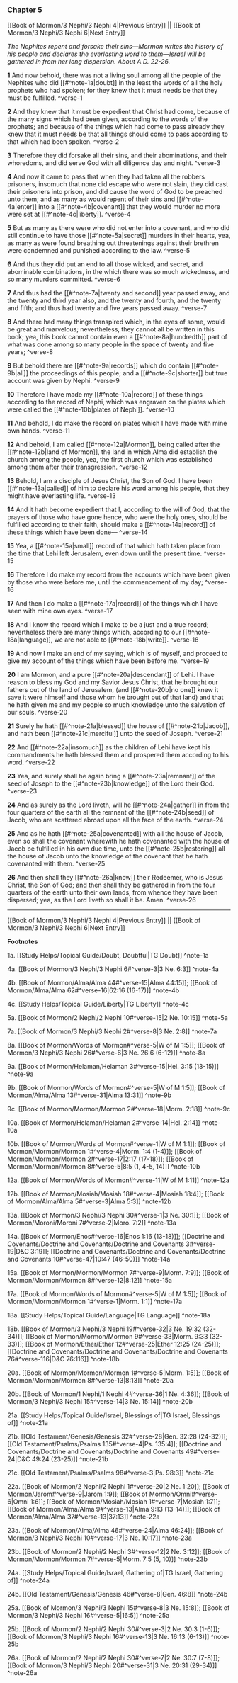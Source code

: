 ### Chapter 5

[[Book of Mormon/3 Nephi/3 Nephi 4|Previous Entry]]  ||  [[Book of Mormon/3 Nephi/3 Nephi 6|Next Entry]]

*The Nephites repent and forsake their sins—Mormon writes the history of his people and declares the everlasting word to them—Israel will be gathered in from her long dispersion. About A.D. 22-26.*

**1**  And now behold, there was not a living soul among all the people of the Nephites who did [[#^note-1a|doubt]] in the least the words of all the holy prophets who had spoken; for they knew that it must needs be that they must be fulfilled. ^verse-1

**2**  And they knew that it must be expedient that Christ had come, because of the many signs which had been given, according to the words of the prophets; and because of the things which had come to pass already they knew that it must needs be that all things should come to pass according to that which had been spoken. ^verse-2

**3**  Therefore they did forsake all their sins, and their abominations, and their whoredoms, and did serve God with all diligence day and night. ^verse-3

**4**  And now it came to pass that when they had taken all the robbers prisoners, insomuch that none did escape who were not slain, they did cast their prisoners into prison, and did cause the word of God to be preached unto them; and as many as would repent of their sins and [[#^note-4a|enter]] into a [[#^note-4b|covenant]] that they would murder no more were set at [[#^note-4c|liberty]]. ^verse-4

**5**  But as many as there were who did not enter into a covenant, and who did still continue to have those [[#^note-5a|secret]] murders in their hearts, yea, as many as were found breathing out threatenings against their brethren were condemned and punished according to the law. ^verse-5

**6**  And thus they did put an end to all those wicked, and secret, and abominable combinations, in the which there was so much wickedness, and so many murders committed. ^verse-6

**7**  And thus had the [[#^note-7a|twenty and second]] year passed away, and the twenty and third year also, and the twenty and fourth, and the twenty and fifth; and thus had twenty and five years passed away. ^verse-7

**8**  And there had many things transpired which, in the eyes of some, would be great and marvelous; nevertheless, they cannot all be written in this book; yea, this book cannot contain even a [[#^note-8a|hundredth]] part of what was done among so many people in the space of twenty and five years; ^verse-8

**9**  But behold there are [[#^note-9a|records]] which do contain [[#^note-9b|all]] the proceedings of this people; and a [[#^note-9c|shorter]] but true account was given by Nephi. ^verse-9

**10**  Therefore I have made my [[#^note-10a|record]] of these things according to the record of Nephi, which was engraven on the plates which were called the [[#^note-10b|plates of Nephi]]. ^verse-10

**11**  And behold, I do make the record on plates which I have made with mine own hands. ^verse-11

**12**  And behold, I am called [[#^note-12a|Mormon]], being called after the [[#^note-12b|land of Mormon]], the land in which Alma did establish the church among the people, yea, the first church which was established among them after their transgression. ^verse-12

**13**  Behold, I am a disciple of Jesus Christ, the Son of God. I have been [[#^note-13a|called]] of him to declare his word among his people, that they might have everlasting life. ^verse-13

**14**  And it hath become expedient that I, according to the will of God, that the prayers of those who have gone hence, who were the holy ones, should be fulfilled according to their faith, should make a [[#^note-14a|record]] of these things which have been done— ^verse-14

**15**  Yea, a [[#^note-15a|small]] record of that which hath taken place from the time that Lehi left Jerusalem, even down until the present time. ^verse-15

**16**  Therefore I do make my record from the accounts which have been given by those who were before me, until the commencement of my day; ^verse-16

**17**  And then I do make a [[#^note-17a|record]] of the things which I have seen with mine own eyes. ^verse-17

**18**  And I know the record which I make to be a just and a true record; nevertheless there are many things which, according to our [[#^note-18a|language]], we are not able to [[#^note-18b|write]]. ^verse-18

**19**  And now I make an end of my saying, which is of myself, and proceed to give my account of the things which have been before me. ^verse-19

**20**  I am Mormon, and a pure [[#^note-20a|descendant]] of Lehi. I have reason to bless my God and my Savior Jesus Christ, that he brought our fathers out of the land of Jerusalem, (and [[#^note-20b|no one]] knew it save it were himself and those whom he brought out of that land) and that he hath given me and my people so much knowledge unto the salvation of our souls. ^verse-20

**21**  Surely he hath [[#^note-21a|blessed]] the house of [[#^note-21b|Jacob]], and hath been [[#^note-21c|merciful]] unto the seed of Joseph. ^verse-21

**22**  And [[#^note-22a|insomuch]] as the children of Lehi have kept his commandments he hath blessed them and prospered them according to his word. ^verse-22

**23**  Yea, and surely shall he again bring a [[#^note-23a|remnant]] of the seed of Joseph to the [[#^note-23b|knowledge]] of the Lord their God. ^verse-23

**24**    And as surely as the Lord liveth, will he [[#^note-24a|gather]] in from the four quarters of the earth all the remnant of the [[#^note-24b|seed]] of Jacob, who are scattered abroad upon all the face of the earth. ^verse-24

**25**  And as he hath [[#^note-25a|covenanted]] with all the house of Jacob, even so shall the covenant wherewith he hath covenanted with the house of Jacob be fulfilled in his own due time, unto the [[#^note-25b|restoring]] all the house of Jacob unto the knowledge of the covenant that he hath covenanted with them. ^verse-25

**26**  And then shall they [[#^note-26a|know]] their Redeemer, who is Jesus Christ, the Son of God; and then shall they be gathered in from the four quarters of the earth unto their own lands, from whence they have been dispersed; yea, as the Lord liveth so shall it be. Amen. ^verse-26


---
[[Book of Mormon/3 Nephi/3 Nephi 4|Previous Entry]]  ||  [[Book of Mormon/3 Nephi/3 Nephi 6|Next Entry]]


**Footnotes**


1a. [[Study Helps/Topical Guide/Doubt, Doubtful|TG Doubt]] ^note-1a

4a. [[Book of Mormon/3 Nephi/3 Nephi 6#^verse-3|3 Ne. 6:3]] ^note-4a

4b. [[Book of Mormon/Alma/Alma 44#^verse-15|Alma 44:15]]; [[Book of Mormon/Alma/Alma 62#^verse-16|62:16 (16-17)]] ^note-4b

4c. [[Study Helps/Topical Guide/Liberty|TG Liberty]] ^note-4c

5a. [[Book of Mormon/2 Nephi/2 Nephi 10#^verse-15|2 Ne. 10:15]] ^note-5a

7a. [[Book of Mormon/3 Nephi/3 Nephi 2#^verse-8|3 Ne. 2:8]] ^note-7a

8a. [[Book of Mormon/Words of Mormon#^verse-5|W of M 1:5]]; [[Book of Mormon/3 Nephi/3 Nephi 26#^verse-6|3 Ne. 26:6 (6-12)]] ^note-8a

9a. [[Book of Mormon/Helaman/Helaman 3#^verse-15|Hel. 3:15 (13-15)]] ^note-9a

9b. [[Book of Mormon/Words of Mormon#^verse-5|W of M 1:5]]; [[Book of Mormon/Alma/Alma 13#^verse-31|Alma 13:31]] ^note-9b

9c. [[Book of Mormon/Mormon/Mormon 2#^verse-18|Morm. 2:18]] ^note-9c

10a. [[Book of Mormon/Helaman/Helaman 2#^verse-14|Hel. 2:14]] ^note-10a

10b. [[Book of Mormon/Words of Mormon#^verse-1|W of M 1:1]]; [[Book of Mormon/Mormon/Mormon 1#^verse-4|Morm. 1:4 (1-4)]]; [[Book of Mormon/Mormon/Mormon 2#^verse-17|2:17 (17-18)]]; [[Book of Mormon/Mormon/Mormon 8#^verse-5|8:5 (1, 4-5, 14)]] ^note-10b

12a. [[Book of Mormon/Words of Mormon#^verse-11|W of M 1:11]] ^note-12a

12b. [[Book of Mormon/Mosiah/Mosiah 18#^verse-4|Mosiah 18:4]]; [[Book of Mormon/Alma/Alma 5#^verse-3|Alma 5:3]] ^note-12b

13a. [[Book of Mormon/3 Nephi/3 Nephi 30#^verse-1|3 Ne. 30:1]]; [[Book of Mormon/Moroni/Moroni 7#^verse-2|Moro. 7:2]] ^note-13a

14a. [[Book of Mormon/Enos#^verse-16|Enos 1:16 (13-18)]]; [[Doctrine and Covenants/Doctrine and Covenants/Doctrine and Covenants 3#^verse-19|D&C 3:19]]; [[Doctrine and Covenants/Doctrine and Covenants/Doctrine and Covenants 10#^verse-47|10:47 (46-50)]] ^note-14a

15a. [[Book of Mormon/Mormon/Mormon 7#^verse-9|Morm. 7:9]]; [[Book of Mormon/Mormon/Mormon 8#^verse-12|8:12]] ^note-15a

17a. [[Book of Mormon/Words of Mormon#^verse-5|W of M 1:5]]; [[Book of Mormon/Mormon/Mormon 1#^verse-1|Morm. 1:1]] ^note-17a

18a. [[Study Helps/Topical Guide/Language|TG Language]] ^note-18a

18b. [[Book of Mormon/3 Nephi/3 Nephi 19#^verse-32|3 Ne. 19:32 (32-34)]]; [[Book of Mormon/Mormon/Mormon 9#^verse-33|Morm. 9:33 (32-33)]]; [[Book of Mormon/Ether/Ether 12#^verse-25|Ether 12:25 (24-25)]]; [[Doctrine and Covenants/Doctrine and Covenants/Doctrine and Covenants 76#^verse-116|D&C 76:116]] ^note-18b

20a. [[Book of Mormon/Mormon/Mormon 1#^verse-5|Morm. 1:5]]; [[Book of Mormon/Mormon/Mormon 8#^verse-13|8:13]] ^note-20a

20b. [[Book of Mormon/1 Nephi/1 Nephi 4#^verse-36|1 Ne. 4:36]]; [[Book of Mormon/3 Nephi/3 Nephi 15#^verse-14|3 Ne. 15:14]] ^note-20b

21a. [[Study Helps/Topical Guide/Israel, Blessings of|TG Israel, Blessings of]] ^note-21a

21b. [[Old Testament/Genesis/Genesis 32#^verse-28|Gen. 32:28 (24-32)]]; [[Old Testament/Psalms/Psalms 135#^verse-4|Ps. 135:4]]; [[Doctrine and Covenants/Doctrine and Covenants/Doctrine and Covenants 49#^verse-24|D&C 49:24 (23-25)]] ^note-21b

21c. [[Old Testament/Psalms/Psalms 98#^verse-3|Ps. 98:3]] ^note-21c

22a. [[Book of Mormon/2 Nephi/2 Nephi 1#^verse-20|2 Ne. 1:20]]; [[Book of Mormon/Jarom#^verse-9|Jarom 1:9]]; [[Book of Mormon/Omni#^verse-6|Omni 1:6]]; [[Book of Mormon/Mosiah/Mosiah 1#^verse-7|Mosiah 1:7]]; [[Book of Mormon/Alma/Alma 9#^verse-13|Alma 9:13 (13-14)]]; [[Book of Mormon/Alma/Alma 37#^verse-13|37:13]] ^note-22a

23a. [[Book of Mormon/Alma/Alma 46#^verse-24|Alma 46:24]]; [[Book of Mormon/3 Nephi/3 Nephi 10#^verse-17|3 Ne. 10:17]] ^note-23a

23b. [[Book of Mormon/2 Nephi/2 Nephi 3#^verse-12|2 Ne. 3:12]]; [[Book of Mormon/Mormon/Mormon 7#^verse-5|Morm. 7:5 (5, 10)]] ^note-23b

24a. [[Study Helps/Topical Guide/Israel, Gathering of|TG Israel, Gathering of]] ^note-24a

24b. [[Old Testament/Genesis/Genesis 46#^verse-8|Gen. 46:8]] ^note-24b

25a. [[Book of Mormon/3 Nephi/3 Nephi 15#^verse-8|3 Ne. 15:8]]; [[Book of Mormon/3 Nephi/3 Nephi 16#^verse-5|16:5]] ^note-25a

25b. [[Book of Mormon/2 Nephi/2 Nephi 30#^verse-3|2 Ne. 30:3 (1-6)]]; [[Book of Mormon/3 Nephi/3 Nephi 16#^verse-13|3 Ne. 16:13 (6-13)]] ^note-25b

26a. [[Book of Mormon/2 Nephi/2 Nephi 30#^verse-7|2 Ne. 30:7 (7-8)]]; [[Book of Mormon/3 Nephi/3 Nephi 20#^verse-31|3 Ne. 20:31 (29-34)]] ^note-26a